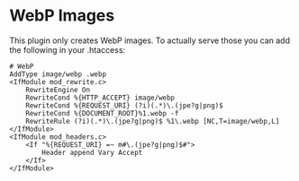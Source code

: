 # WebP Images

This plugin only creates WebP images. To actually serve those you can
add the following in your .htaccess:

```apacheconfig
# WebP
AddType image/webp .webp
<IfModule mod_rewrite.c>
    RewriteEngine On
    RewriteCond %{HTTP_ACCEPT} image/webp
    RewriteCond %{REQUEST_URI} (?i)(.*)\.(jpe?g|png)$
    RewriteCond %{DOCUMENT_ROOT}%1.webp -f
    RewriteRule (?i)(.*)\.(jpe?g|png)$ %1\.webp [NC,T=image/webp,L]
</IfModule>
<IfModule mod_headers.c>
    <If "%{REQUEST_URI} =~ m#\.(jpe?g|png)$#">
        Header append Vary Accept
    </If>
</IfModule>
```
